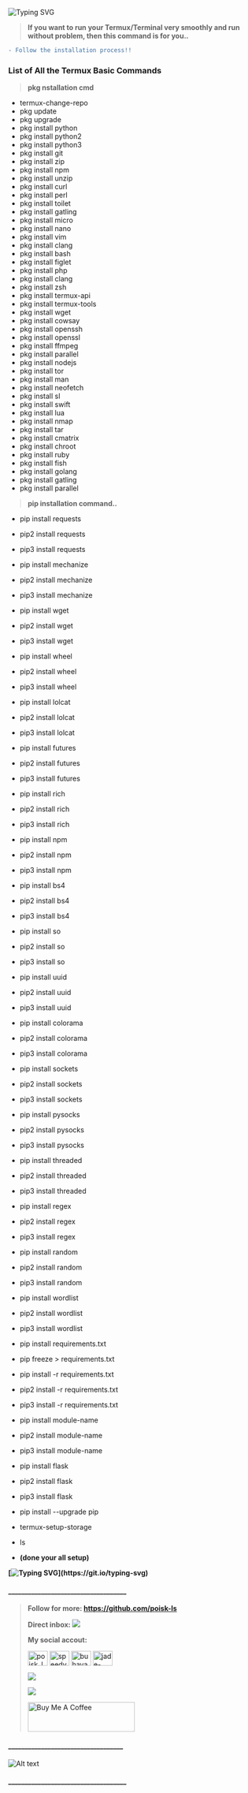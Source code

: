 ![Typing SVG](https://readme-typing-svg.herokuapp.com?color=%2349F707&size=30&lines=☣️+jade-cmd+☣️)

>**If you want to run your Termux/Terminal very smoothly and run without problem, then this command is for you..**

```diff
- Follow the installation process!!
```


### List of All the Termux Basic Commands
>**pkg nstallation cmd**
- termux-change-repo
- pkg update
- pkg upgrade
- pkg install python
- pkg install python2
- pkg install python3
- pkg install git
- pkg install zip
- pkg install npm
- pkg install unzip
- pkg install curl
- pkg install perl
- pkg install toilet
- pkg install gatling
- pkg install micro
- pkg install nano
- pkg install vim
- pkg install clang
- pkg install bash
- pkg install figlet
- pkg install php
- pkg install clang
- pkg install zsh
- pkg install termux-api
- pkg install termux-tools
- pkg install wget
- pkg install cowsay
- pkg install openssh
- pkg install openssl
- pkg install ffmpeg
- pkg install parallel
- pkg install nodejs
- pkg install tor
- pkg install man
- pkg install neofetch
- pkg install sl
- pkg install swift
- pkg install lua
- pkg install nmap
- pkg install tar
- pkg install cmatrix 
- pkg install chroot
- pkg install ruby
- pkg install fish
- pkg install golang 
- pkg install gatling
- pkg install parallel


>**pip installation command..**

-  pip install requests
-  pip2 install requests
-  pip3 install requests
-  pip install mechanize
-  pip2 install mechanize 
-  pip3 install mechanize
-  pip install wget
-  pip2 install wget
-  pip3 install wget
-  pip install wheel
-  pip2 install wheel
-  pip3 install wheel
-  pip install lolcat
-  pip2 install lolcat
-  pip3 install lolcat
-  pip install futures
-  pip2 install futures
-  pip3 install futures
-  pip install rich
-  pip2 install rich
-  pip3 install rich
-  pip install npm
-  pip2 install npm
-  pip3 install npm
-  pip install bs4
-  pip2 install bs4
-  pip3 install bs4
-  pip install so
-  pip2 install so
-  pip3 install so
-  pip install uuid
-  pip2 install uuid
-  pip3 install uuid
-  pip install colorama
-  pip2 install colorama
-  pip3 install colorama
-  pip install sockets
-  pip2 install sockets
-  pip3 install sockets
-  pip install pysocks
-  pip2 install pysocks
-  pip3 install pysocks
-  pip install threaded
-  pip2 install threaded
-  pip3 install threaded
-  pip install regex
-  pip2 install regex
-  pip3 install regex
-  pip install random
-  pip2 install random
-  pip3 install random
-  pip install wordlist
-  pip2 install wordlist
-  pip3 install wordlist
-  pip install requirements.txt
-  pip freeze > requirements.txt
-  pip install -r requirements.txt
-  pip2 install -r requirements.txt
-  pip3 install -r requirements.txt
-  pip install module-name
-  pip2 install module-name
-  pip3 install module-name
-  pip install flask
-  pip2 install flask
-  pip3 install flask


-  pip install --upgrade pip
-  termux-setup-storage
-  ls
-  **(done your all setup)**


**[![Typing SVG](https://readme-typing-svg.herokuapp.com?font=Fira+Code&size=26&pause=1000&color=F7D628&center=false&width=435&lines=...enjoy!!)](https://git.io/typing-svg)**
#### ____________________________________
>
>**Follow for more: https://github.com/poisk-ls**
>
>**Direct inbox:**
><a href="https://m.me/speedy.mmsc80.thugs" target="_blank"><img src="https://img.shields.io/badge/Messenger-speedy.mmsc80.thugs-red?style=for-the-badge&logo=messenger"></a>
>
>**<p align="left">My social accout:</p>**
>**<p align="left">**
><a href="https://twitter.com/poisk_ls" target="blank"><img align="center" src="https://raw.githubusercontent.com/rahuldkjain/github-profile-readme-generator/master/src/images/icons/Social/twitter.svg" alt="poisk_ls" height="30" width="40" /></a>
<a href="https://fb.com/speedy.mmsc80.thugs" target="blank"><img align="center" src="https://raw.githubusercontent.com/rahuldkjain/github-profile-readme-generator/master/src/images/icons/Social/facebook.svg" alt="speedy.mmsc80.thugs" height="30" width="40" /></a>
><a href="https://instagram.com/buhayanjade" target="blank"><img align="center" src="https://raw.githubusercontent.com/rahuldkjain/github-profile-readme-generator/master/src/images/icons/Social/instagram.svg" alt="buhayanjade" height="30" width="40" /></a>
><a href="https://discord.gg/jade-posk-ls" target="blank"><img align="center" src="https://raw.githubusercontent.com/rahuldkjain/github-profile-readme-generator/master/src/images/icons/Social/discord.svg" alt="jade-posk-ls#1435" height="30" width="40" /></a>
></p>
><a href="https://wa.me/639052877252?text=Hi%20Im%20Jade%20☺️"> <img src="https://img.shields.io/badge/WhatsApp-25D366?style=for-the-badge&logo=whatsapp&logoColor=white" /></a>
>
><a href="https://t.me/poisLs"><img src="https://img.shields.io/badge/telegram-poiskLs-blue.svg">
>
><a href="https://www.buymeacoffee.com/bsit3sbuhaY" target="_blank"><img src="https://cdn.buymeacoffee.com/buttons/v2/default-violet.png" alt="Buy Me A Coffee" height= "60px" width= "217px" ></a>


####  ___________________________________
![Alt text](https://github.com/poisk-ls/poisk-ls/blob/main/My%20Database%20Work/gif/120407.gif)
#### ____________________________________
